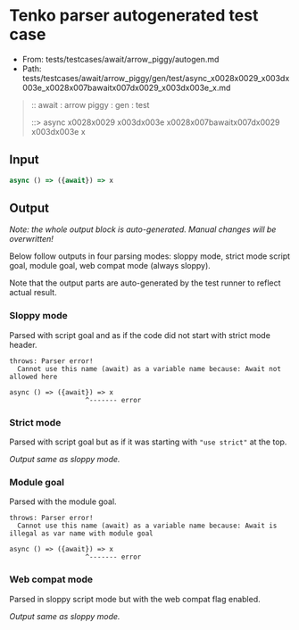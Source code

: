 # Tenko parser autogenerated test case

- From: tests/testcases/await/arrow_piggy/autogen.md
- Path: tests/testcases/await/arrow_piggy/gen/test/async_x0028x0029_x003dx003e_x0028x007bawaitx007dx0029_x003dx003e_x.md

> :: await : arrow piggy : gen : test
>
> ::> async x0028x0029 x003dx003e x0028x007bawaitx007dx0029 x003dx003e x

## Input


`````js
async () => ({await}) => x
`````

## Output

_Note: the whole output block is auto-generated. Manual changes will be overwritten!_

Below follow outputs in four parsing modes: sloppy mode, strict mode script goal, module goal, web compat mode (always sloppy).

Note that the output parts are auto-generated by the test runner to reflect actual result.

### Sloppy mode

Parsed with script goal and as if the code did not start with strict mode header.

`````
throws: Parser error!
  Cannot use this name (await) as a variable name because: Await not allowed here

async () => ({await}) => x
                   ^------- error
`````

### Strict mode

Parsed with script goal but as if it was starting with `"use strict"` at the top.

_Output same as sloppy mode._

### Module goal

Parsed with the module goal.

`````
throws: Parser error!
  Cannot use this name (await) as a variable name because: Await is illegal as var name with module goal

async () => ({await}) => x
                   ^------- error
`````


### Web compat mode

Parsed in sloppy script mode but with the web compat flag enabled.

_Output same as sloppy mode._
